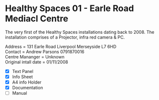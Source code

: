 # Healthy Spaces 01 - Earle Road Mediacl Centre
The very first of the Healthy Spaces installations dating back to 2008. The installation comprises of a Projector, infra red camera & PC.

Address               = 131 Earle Road Liverpool Merseyside L7 6HD  
Contact               = Andrew Parsons 0791870016  
Centre Mananger       = Unknown  
Original intall date  = 01/11/2008  


- [x] Text Panel
- [x] Info Sheet
- [x] A4 info Holder
- [x] Documentation
- [ ] Manual
